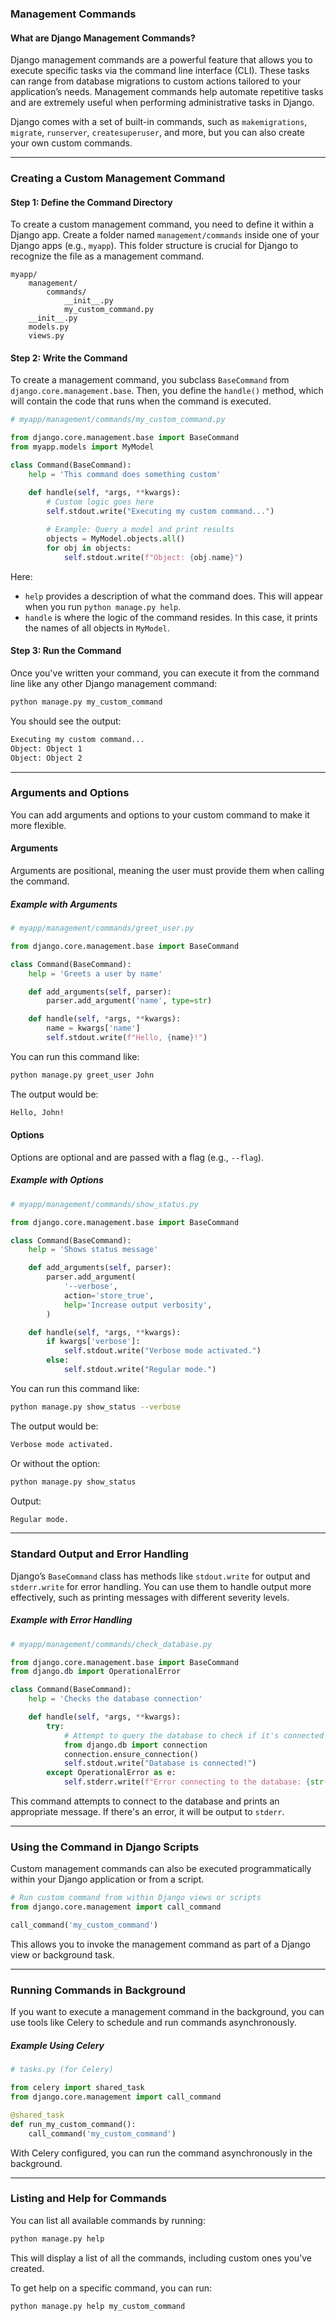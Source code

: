 ### Management Commands

#### What are Django Management Commands?

Django management commands are a powerful feature that allows you to execute specific tasks via the command line interface (CLI). These tasks can range from database migrations to custom actions tailored to your application’s needs. Management commands help automate repetitive tasks and are extremely useful when performing administrative tasks in Django.

Django comes with a set of built-in commands, such as `makemigrations`, `migrate`, `runserver`, `createsuperuser`, and more, but you can also create your own custom commands.

---

### Creating a Custom Management Command

#### Step 1: Define the Command Directory

To create a custom management command, you need to define it within a Django app. Create a folder named `management/commands` inside one of your Django apps (e.g., `myapp`). This folder structure is crucial for Django to recognize the file as a management command.

```plaintext
myapp/
    management/
        commands/
            __init__.py
            my_custom_command.py
    __init__.py
    models.py
    views.py
```

#### Step 2: Write the Command

To create a management command, you subclass `BaseCommand` from `django.core.management.base`. Then, you define the `handle()` method, which will contain the code that runs when the command is executed.

```python
# myapp/management/commands/my_custom_command.py

from django.core.management.base import BaseCommand
from myapp.models import MyModel

class Command(BaseCommand):
    help = 'This command does something custom'

    def handle(self, *args, **kwargs):
        # Custom logic goes here
        self.stdout.write("Executing my custom command...")
        
        # Example: Query a model and print results
        objects = MyModel.objects.all()
        for obj in objects:
            self.stdout.write(f"Object: {obj.name}")
```

Here:
- `help` provides a description of what the command does. This will appear when you run `python manage.py help`.
- `handle` is where the logic of the command resides. In this case, it prints the names of all objects in `MyModel`.

#### Step 3: Run the Command

Once you've written your command, you can execute it from the command line like any other Django management command:

```bash
python manage.py my_custom_command
```

You should see the output:

```bash
Executing my custom command...
Object: Object 1
Object: Object 2
```

---

### Arguments and Options

You can add arguments and options to your custom command to make it more flexible.

#### Arguments

Arguments are positional, meaning the user must provide them when calling the command.

##### Example with Arguments

```python
# myapp/management/commands/greet_user.py

from django.core.management.base import BaseCommand

class Command(BaseCommand):
    help = 'Greets a user by name'

    def add_arguments(self, parser):
        parser.add_argument('name', type=str)

    def handle(self, *args, **kwargs):
        name = kwargs['name']
        self.stdout.write(f"Hello, {name}!")
```

You can run this command like:

```bash
python manage.py greet_user John
```

The output would be:

```bash
Hello, John!
```

#### Options

Options are optional and are passed with a flag (e.g., `--flag`).

##### Example with Options

```python
# myapp/management/commands/show_status.py

from django.core.management.base import BaseCommand

class Command(BaseCommand):
    help = 'Shows status message'

    def add_arguments(self, parser):
        parser.add_argument(
            '--verbose',
            action='store_true',
            help='Increase output verbosity',
        )

    def handle(self, *args, **kwargs):
        if kwargs['verbose']:
            self.stdout.write("Verbose mode activated.")
        else:
            self.stdout.write("Regular mode.")
```

You can run this command like:

```bash
python manage.py show_status --verbose
```

The output would be:

```bash
Verbose mode activated.
```

Or without the option:

```bash
python manage.py show_status
```

Output:

```bash
Regular mode.
```

---

### Standard Output and Error Handling

Django’s `BaseCommand` class has methods like `stdout.write` for output and `stderr.write` for error handling. You can use them to handle output more effectively, such as printing messages with different severity levels.

##### Example with Error Handling

```python
# myapp/management/commands/check_database.py

from django.core.management.base import BaseCommand
from django.db import OperationalError

class Command(BaseCommand):
    help = 'Checks the database connection'

    def handle(self, *args, **kwargs):
        try:
            # Attempt to query the database to check if it's connected
            from django.db import connection
            connection.ensure_connection()
            self.stdout.write("Database is connected!")
        except OperationalError as e:
            self.stderr.write(f"Error connecting to the database: {str(e)}")
```

This command attempts to connect to the database and prints an appropriate message. If there's an error, it will be output to `stderr`.

---

### Using the Command in Django Scripts

Custom management commands can also be executed programmatically within your Django application or from a script.

```python
# Run custom command from within Django views or scripts
from django.core.management import call_command

call_command('my_custom_command')
```

This allows you to invoke the management command as part of a Django view or background task.

---

### Running Commands in Background

If you want to execute a management command in the background, you can use tools like Celery to schedule and run commands asynchronously.

##### Example Using Celery

```python
# tasks.py (for Celery)

from celery import shared_task
from django.core.management import call_command

@shared_task
def run_my_custom_command():
    call_command('my_custom_command')
```

With Celery configured, you can run the command asynchronously in the background.

---

### Listing and Help for Commands

You can list all available commands by running:

```bash
python manage.py help
```

This will display a list of all the commands, including custom ones you’ve created.

To get help on a specific command, you can run:

```bash
python manage.py help my_custom_command
```